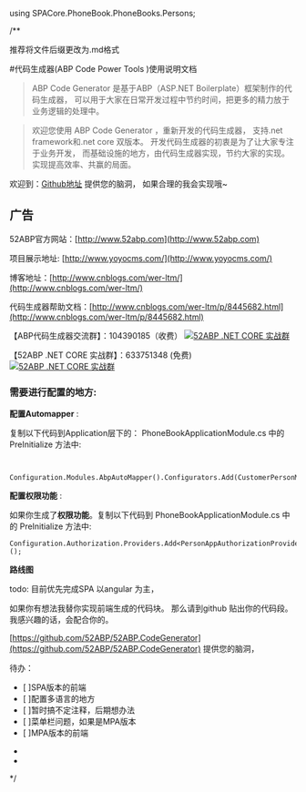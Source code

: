 ﻿using SPACore.PhoneBook.PhoneBooks.Persons;

/**
 
推荐将文件后缀更改为.md格式

#代码生成器(ABP Code Power Tools )使用说明文档


> ABP Code Generator 是基于ABP（ASP.NET Boilerplate）框架制作的代码生成器，
可以用于大家在日常开发过程中节约时间，把更多的精力放于业务逻辑的处理中。

>欢迎您使用 ABP Code Generator ，重新开发的代码生成器，
支持.net framework和.net core 双版本。
开发代码生成器的初衷是为了让大家专注于业务开发，
而基础设施的地方，由代码生成器实现，节约大家的实现。
实现提高效率、共赢的局面。 

欢迎到：[Github地址](https://github.com/52ABP/52ABP.CodeGenerator) 提供您的脑洞，
如果合理的我会实现哦~
 

## 广告

52ABP官方网站：[http://www.52abp.com](http://www.52abp.com)
 
项目展示地址: [http://www.yoyocms.com/](http://www.yoyocms.com/)

博客地址：[http://www.cnblogs.com/wer-ltm/](http://www.cnblogs.com/wer-ltm/)

代码生成器帮助文档：[http://www.cnblogs.com/wer-ltm/p/8445682.html](http://www.cnblogs.com/wer-ltm/p/8445682.html)

【ABP代码生成器交流群】：104390185（收费）
[![52ABP .NET CORE 实战群](http://pub.idqqimg.com/wpa/images/group.png)](http://shang.qq.com/wpa/qunwpa?idkey=3f301fa3101d3201c391aba77803b523fcc53e59d0c68e6eeb9a79336c366d92)

【52ABP .NET CORE 实战群】：633751348 (免费)
 [![52ABP .NET CORE 实战群](http://pub.idqqimg.com/wpa/images/group.png)](https://jq.qq.com/?_wv=1027&k=5pWtBvu)


### 需要进行配置的地方:

**配置Automapper** :

复制以下代码到Application层下的： PhoneBookApplicationModule.cs
中的 PreInitialize 方法中:

```
  
  Configuration.Modules.AbpAutoMapper().Configurators.Add(CustomerPersonMapper.CreateMappings);
```

**配置权限功能**  : 

如果你生成了**权限功能**。复制以下代码到 PhoneBookApplicationModule.cs
中的 PreInitialize 方法中:

```
Configuration.Authorization.Providers.Add<PersonAppAuthorizationProvider>();
```

 **路线图**

todo: 目前优先完成SPA 以angular 为主，

如果你有想法我替你实现前端生成的代码块。
那么请到github 贴出你的代码段。
我感兴趣的话，会配合你的。

[https://github.com/52ABP/52ABP.CodeGenerator](https://github.com/52ABP/52ABP.CodeGenerator) 提供您的脑洞，

待办：
- [ ]SPA版本的前端
- [ ]配置多语言的地方
- [ ]暂时搞不定注释，后期想办法
- [ ]菜单栏问题，如果是MPA版本
- [ ]MPA版本的前端



*
 * 
 */
